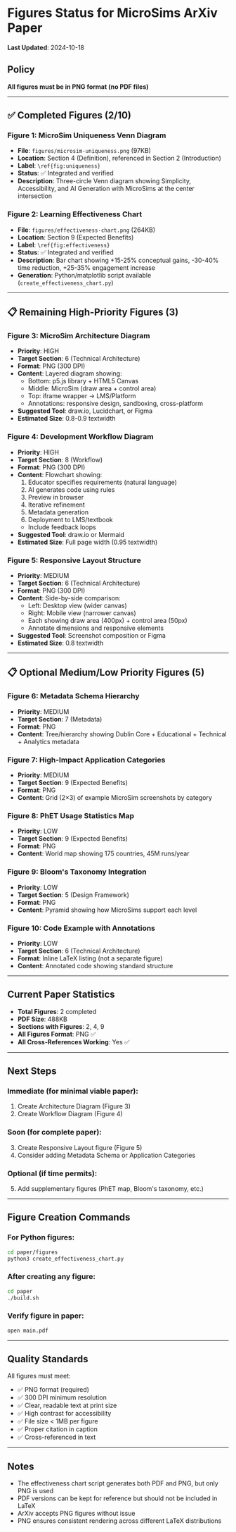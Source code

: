 # Figures Status for MicroSims ArXiv Paper

**Last Updated**: 2024-10-18

## Policy
**All figures must be in PNG format (no PDF files)**

---

## ✅ Completed Figures (2/10)

### Figure 1: MicroSim Uniqueness Venn Diagram
- **File**: `figures/microsim-uniqueness.png` (97KB)
- **Location**: Section 4 (Definition), referenced in Section 2 (Introduction)
- **Label**: `\ref{fig:uniqueness}`
- **Status**: ✅ Integrated and verified
- **Description**: Three-circle Venn diagram showing Simplicity, Accessibility, and AI Generation with MicroSims at the center intersection

### Figure 2: Learning Effectiveness Chart
- **File**: `figures/effectiveness-chart.png` (264KB)
- **Location**: Section 9 (Expected Benefits)
- **Label**: `\ref{fig:effectiveness}`
- **Status**: ✅ Integrated and verified
- **Description**: Bar chart showing +15-25% conceptual gains, -30-40% time reduction, +25-35% engagement increase
- **Generation**: Python/matplotlib script available (`create_effectiveness_chart.py`)

---

## 📋 Remaining High-Priority Figures (3)

### Figure 3: MicroSim Architecture Diagram
- **Priority**: HIGH
- **Target Section**: 6 (Technical Architecture)
- **Format**: PNG (300 DPI)
- **Content**: Layered diagram showing:
  - Bottom: p5.js library + HTML5 Canvas
  - Middle: MicroSim (draw area + control area)
  - Top: iframe wrapper → LMS/Platform
  - Annotations: responsive design, sandboxing, cross-platform
- **Suggested Tool**: draw.io, Lucidchart, or Figma
- **Estimated Size**: 0.8-0.9 textwidth

### Figure 4: Development Workflow Diagram
- **Priority**: HIGH
- **Target Section**: 8 (Workflow)
- **Format**: PNG (300 DPI)
- **Content**: Flowchart showing:
  1. Educator specifies requirements (natural language)
  2. AI generates code using rules
  3. Preview in browser
  4. Iterative refinement
  5. Metadata generation
  6. Deployment to LMS/textbook
  - Include feedback loops
- **Suggested Tool**: draw.io or Mermaid
- **Estimated Size**: Full page width (0.95 textwidth)

### Figure 5: Responsive Layout Structure
- **Priority**: MEDIUM
- **Target Section**: 6 (Technical Architecture)
- **Format**: PNG (300 DPI)
- **Content**: Side-by-side comparison:
  - Left: Desktop view (wider canvas)
  - Right: Mobile view (narrower canvas)
  - Each showing draw area (400px) + control area (50px)
  - Annotate dimensions and responsive elements
- **Suggested Tool**: Screenshot composition or Figma
- **Estimated Size**: 0.8 textwidth

---

## 📋 Optional Medium/Low Priority Figures (5)

### Figure 6: Metadata Schema Hierarchy
- **Priority**: MEDIUM
- **Target Section**: 7 (Metadata)
- **Format**: PNG
- **Content**: Tree/hierarchy showing Dublin Core + Educational + Technical + Analytics metadata

### Figure 7: High-Impact Application Categories
- **Priority**: MEDIUM
- **Target Section**: 9 (Expected Benefits)
- **Format**: PNG
- **Content**: Grid (2×3) of example MicroSim screenshots by category

### Figure 8: PhET Usage Statistics Map
- **Priority**: LOW
- **Target Section**: 9 (Expected Benefits)
- **Format**: PNG
- **Content**: World map showing 175 countries, 45M runs/year

### Figure 9: Bloom's Taxonomy Integration
- **Priority**: LOW
- **Target Section**: 5 (Design Framework)
- **Format**: PNG
- **Content**: Pyramid showing how MicroSims support each level

### Figure 10: Code Example with Annotations
- **Priority**: LOW
- **Target Section**: 6 (Technical Architecture)
- **Format**: Inline LaTeX listing (not a separate figure)
- **Content**: Annotated code showing standard structure

---

## Current Paper Statistics

- **Total Figures**: 2 completed
- **PDF Size**: 488KB
- **Sections with Figures**: 2, 4, 9
- **All Figures Format**: PNG ✅
- **All Cross-References Working**: Yes ✅

---

## Next Steps

### Immediate (for minimal viable paper):
1. Create Architecture Diagram (Figure 3)
2. Create Workflow Diagram (Figure 4)

### Soon (for complete paper):
3. Create Responsive Layout figure (Figure 5)
4. Consider adding Metadata Schema or Application Categories

### Optional (if time permits):
5. Add supplementary figures (PhET map, Bloom's taxonomy, etc.)

---

## Figure Creation Commands

### For Python figures:
```bash
cd paper/figures
python3 create_effectiveness_chart.py
```

### After creating any figure:
```bash
cd paper
./build.sh
```

### Verify figure in paper:
```bash
open main.pdf
```

---

## Quality Standards

All figures must meet:
- ✅ PNG format (required)
- ✅ 300 DPI minimum resolution
- ✅ Clear, readable text at print size
- ✅ High contrast for accessibility
- ✅ File size < 1MB per figure
- ✅ Proper citation in caption
- ✅ Cross-referenced in text

---

## Notes

- The effectiveness chart script generates both PDF and PNG, but only PNG is used
- PDF versions can be kept for reference but should not be included in LaTeX
- ArXiv accepts PNG figures without issue
- PNG ensures consistent rendering across different LaTeX distributions
